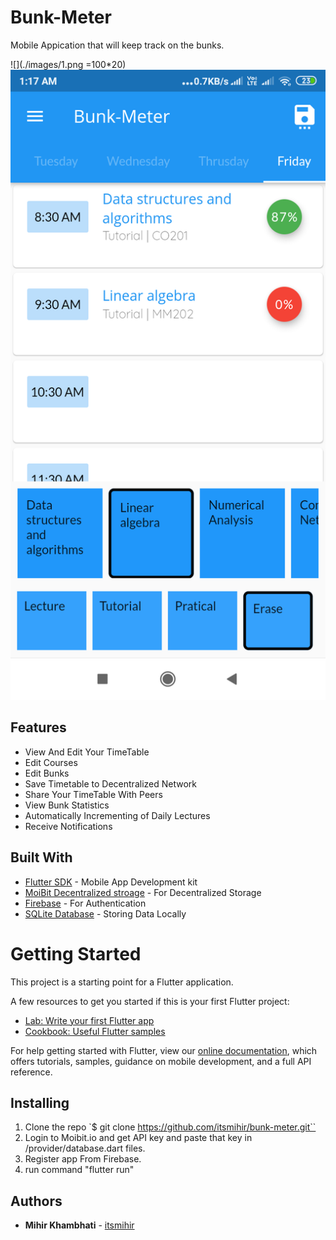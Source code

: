 # Bunk-Meter

Mobile Appication that will keep track on the bunks.

![](./images/1.png =100*20)
![](./images/2.png)

## Features

- View And Edit Your TimeTable
- Edit Courses
- Edit Bunks
- Save Timetable to Decentralized Network
- Share Your TimeTable With Peers
- View Bunk Statistics
- Automatically Incrementing of Daily Lectures
- Receive Notifications

## Built With

- [Flutter SDK](https://flutter.dev/) - Mobile App Development kit
- [MoiBit Decentralized stroage](https://www.moibit.io/?promocode=moibit) - For Decentralized Storage
- [Firebase](https://firebase.google.com/) - For Authentication 
- [SQLite Database](https://www.sqlite.org/index.html) - Storing Data Locally

# Getting Started

This project is a starting point for a Flutter application.

A few resources to get you started if this is your first Flutter project:

- [Lab: Write your first Flutter app](https://flutter.dev/docs/get-started/codelab)
- [Cookbook: Useful Flutter samples](https://flutter.dev/docs/cookbook)

For help getting started with Flutter, view our
[online documentation](https://flutter.dev/docs), which offers tutorials,
samples, guidance on mobile development, and a full API reference.


## Installing

1. Clone the repo `$ git clone https://github.com/itsmihir/bunk-meter.git``
2. Login to Moibit.io and get API key and paste that key in /provider/database.dart files.
3. Register app From Firebase.
2. run command "flutter run"

## Authors

- **Mihir Khambhati** - [itsmihir](https://github.com/itsmihir)
